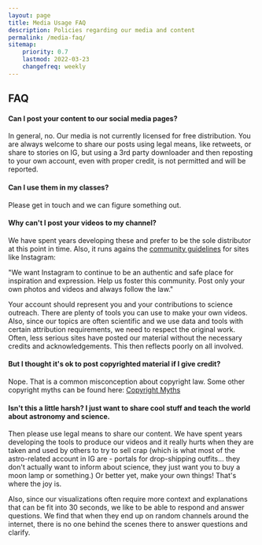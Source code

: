 ```yaml
---
layout: page
title: Media Usage FAQ
description: Policies regarding our media and content
permalink: /media-faq/
sitemap:
    priority: 0.7
    lastmod: 2022-03-23
    changefreq: weekly
---
```


## FAQ

#### Can I post your content to our social media pages?

In general, no. Our media is not currently licensed for free distribution. You are always welcome to share our posts using legal means, like retweets, or share to stories on IG, but using a 3rd party downloader and then reposting to your own account, even with proper credit, is not permitted and will be reported.

#### Can I use them in my classes?

Please get in touch and we can figure something out.

#### Why can't I post your videos to my channel?

We have spent years developing these and prefer to be the sole distributor at this point in time. Also, it runs agains the [community guidelines](https://help.instagram.com/477434105621119) for sites like Instagram:

<div class="card bg-light mb-2">
  <div class="card-body">
  "We want Instagram to continue to be an authentic and safe place for inspiration and expression. Help us foster this community. Post only your own photos and videos and always follow the law."
  </div>
</div>

Your account should represent you and your contributions to science outreach. There are plenty of tools you can use to make your own videos. Also, since our topics are often scientific and we use data and tools with certain attribution requirements, we need to respect the original work. Often, less serious sites have posted our material without the necessary credits and acknowledgements. This then reflects poorly on all involved.

#### But I thought it's ok to post copyrighted material if I give credit?

Nope. That is a common misconception about copyright law. Some other copyright myths can be found here:
[Copyright Myths](https://www.copylaw.com/new_articles/copy_myths.html)

#### Isn't this a little harsh? I just want to share cool stuff and teach the world about astronomy and science.

Then please use legal means to share our content. We have spent years developing the tools to produce our videos and it really hurts when they are taken and used by others to try to sell crap (which is what most of the astro-related account in IG are - portals for drop-shipping outfits... they don't actually want to inform about science, they just want you to buy a moon lamp or something.) Or better yet, make your own things! That's where the joy is.

Also, since our visualizations often require more context and explanations that can be fit into 30 seconds, we like to be able to respond and answer questions. We find that when they end up on random channels around the internet, there is no one behind the scenes there to answer questions and clarify.
